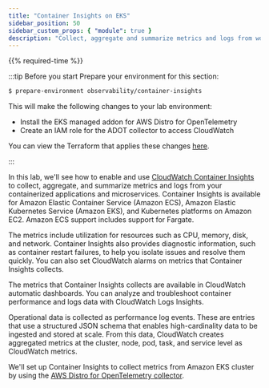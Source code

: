 ```yaml
---
title: "Container Insights on EKS"
sidebar_position: 50
sidebar_custom_props: { "module": true }
description: "Collect, aggregate and summarize metrics and logs from workloads on Amazon Elastic Kubernetes Service with Container Insights."
---
```


{{% required-time %}}

:::tip Before you start
Prepare your environment for this section:

```bash timeout=300 wait=30
$ prepare-environment observability/container-insights
```

This will make the following changes to your lab environment:

- Install the EKS managed addon for AWS Distro for OpenTelemetry
- Create an IAM role for the ADOT collector to access CloudWatch

You can view the Terraform that applies these changes [here](https://github.com/VAR::MANIFESTS_OWNER/VAR::MANIFESTS_REPOSITORY/tree/VAR::MANIFESTS_REF/manifests/modules/observability/container-insights/.workshop/terraform).

:::

In this lab, we'll see how to enable and use [CloudWatch Container Insights](https://docs.aws.amazon.com/AmazonCloudWatch/latest/monitoring/ContainerInsights.html) to collect, aggregate, and summarize metrics and logs from your containerized applications and microservices. Container Insights is available for Amazon Elastic Container Service (Amazon ECS), Amazon Elastic Kubernetes Service (Amazon EKS), and Kubernetes platforms on Amazon EC2. Amazon ECS support includes support for Fargate.

The metrics include utilization for resources such as CPU, memory, disk, and network. Container Insights also provides diagnostic information, such as container restart failures, to help you isolate issues and resolve them quickly. You can also set CloudWatch alarms on metrics that Container Insights collects.

The metrics that Container Insights collects are available in CloudWatch automatic dashboards. You can analyze and troubleshoot container performance and logs data with CloudWatch Logs Insights.

Operational data is collected as performance log events. These are entries that use a structured JSON schema that enables high-cardinality data to be ingested and stored at scale. From this data, CloudWatch creates aggregated metrics at the cluster, node, pod, task, and service level as CloudWatch metrics.

We'll set up Container Insights to collect metrics from Amazon EKS cluster by using the [AWS Distro for OpenTelemetry collector](https://aws-otel.github.io/).

